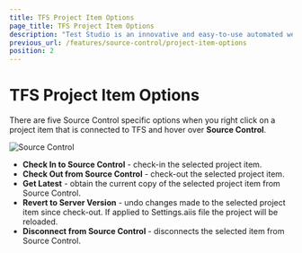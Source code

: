 ```yaml
---
title: TFS Project Item Options
page_title: TFS Project Item Options
description: "Test Studio is an innovative and easy-to-use automated web, WPF and load testing solution. Test Studio tests support essential technologies like ASP.NET AJAX, Silverlight, PHP and MVC. HTML5, Testing framework, functional testing, performance testing, load testing, exploratory testing, manual testing."
previous_url: /features/source-control/project-item-options
position: 2
---
```

# TFS Project Item Options

There are five Source Control specific options when you right click on a project item that is connected to TFS and hover over **Source Control**.

![Source Control][1]


- **Check In to Source Control** - check-in the selected project item.
- **Check Out from Source Control** - check-out the selected project item.
- **Get Latest** - obtain the current copy of the selected project item from Source Control.
- **Revert to Server Version** - undo changes made to the selected project item since check-out. If applied to Settings.aiis file the project will be reloaded. 
- **Disconnect from Source Control** - disconnects the selected item from Source Control.


[1]: /img/features/source-control/project-item-options/fig1.png
